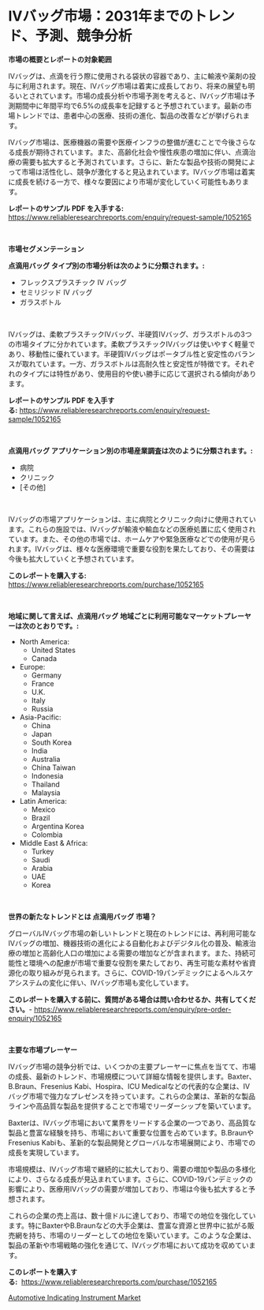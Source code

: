 <p><h1>IVバッグ市場：2031年までのトレンド、予測、競争分析</h1></p><p><strong>市場の概要とレポートの対象範囲</strong></p>
<p><p>IVバッグは、点滴を行う際に使用される袋状の容器であり、主に輸液や薬剤の投与に利用されます。現在、IVバッグ市場は着実に成長しており、将来の展望も明るいとされています。市場の成長分析や市場予測を考えると、IVバッグ市場は予測期間中に年間平均で6.5%の成長率を記録すると予想されています。最新の市場トレンドでは、患者中心の医療、技術の進化、製品の改善などが挙げられます。</p><p>IVバッグ市場は、医療機器の需要や医療インフラの整備が進むことで今後さらなる成長が期待されています。また、高齢化社会や慢性疾患の増加に伴い、点滴治療の需要も拡大すると予測されています。さらに、新たな製品や技術の開発によって市場は活性化し、競争が激化すると見込まれています。IVバッグ市場は着実に成長を続ける一方で、様々な要因により市場が変化していく可能性もあります。</p></p>
<p><strong>レポートのサンプル PDF を入手する:</strong> <a href="https://www.reliableresearchreports.com/enquiry/request-sample/1052165">https://www.reliableresearchreports.com/enquiry/request-sample/1052165</a></p>
<p>&nbsp;</p>
<p><strong>市場セグメンテーション</strong></p>
<p><strong>点滴用バッグ タイプ別の市場分析は次のように分類されます。:</strong></p>
<p><ul><li>フレックスプラスチック IV バッグ</li><li>セミリジッド IV バッグ</li><li>ガラスボトル</li></ul></p>
<p>&nbsp;</p>
<p><p>IVバッグは、柔軟プラスチックIVバッグ、半硬質IVバッグ、ガラスボトルの3つの市場タイプに分かれています。柔軟プラスチックIVバッグは使いやすく軽量であり、移動性に優れています。半硬質IVバッグはポータブル性と安定性のバランスが取れています。一方、ガラスボトルは高耐久性と安定性が特徴です。それぞれのタイプには特性があり、使用目的や使い勝手に応じて選択される傾向があります。</p></p>
<p><strong>レポートのサンプル PDF を入手する:</strong>&nbsp;<a href="https://www.reliableresearchreports.com/enquiry/request-sample/1052165">https://www.reliableresearchreports.com/enquiry/request-sample/1052165</a></p>
<p>&nbsp;</p>
<p><strong> 点滴用バッグ アプリケーション別の市場産業調査は次のように分類されます。:</strong></p>
<p><ul><li>病院</li><li>クリニック</li><li>[その他]</li></ul></p>
<p>&nbsp;</p>
<p><p>IVバッグの市場アプリケーションは、主に病院とクリニック向けに使用されています。これらの施設では、IVバッグが輸液や輸血などの医療処置に広く使用されています。また、その他の市場では、ホームケアや緊急医療などでの使用が見られます。IVバッグは、様々な医療環境で重要な役割を果たしており、その需要は今後も拡大していくと予想されています。</p></p>
<p><strong>このレポートを購入する:</strong>&nbsp; <a href="https://www.reliableresearchreports.com/purchase/1052165">https://www.reliableresearchreports.com/purchase/1052165</a></p>
<p>&nbsp;</p>
<p><strong>地域に関して言えば、点滴用バッグ 地域ごとに利用可能なマーケットプレーヤーは次のとおりです。:</strong></p>
<p><ul>
    <li>
        North America:
        <ul>
            <li>United States</li>
            <li>Canada</li>
        </ul>
    </li>
    <li>
        Europe:
        <ul>
            <li>Germany</li>
            <li>France</li>
            <li>U.K.</li>
            <li>Italy</li>
            <li>Russia</li>
        </ul>
    </li>
    <li>
        Asia-Pacific:
        <ul>
            <li>China</li>
            <li>Japan</li>
            <li>South Korea</li>
            <li>India</li>
            <li>Australia</li>
            <li>China Taiwan</li>
            <li>Indonesia</li>
            <li>Thailand</li>
            <li>Malaysia</li>
        </ul>
    </li>
    <li>
        Latin America:
        <ul>
            <li>Mexico</li>
            <li>Brazil</li>
            <li>Argentina Korea</li>
            <li>Colombia</li>
        </ul>
    </li>
    <li>
        Middle East & Africa:
        <ul>
            <li>Turkey</li>
            <li>Saudi</li>
            <li>Arabia</li>
            <li>UAE</li>
            <li>Korea</li>
        </ul>
    </li>
    </ul></p>
<p>&nbsp;</p>
<p><strong>世界の新たなトレンドとは 点滴用バッグ 市場？</strong></p>
<p><p>グローバルIVバッグ市場の新しいトレンドと現在のトレンドには、再利用可能なIVバッグの増加、機器技術の進化による自動化およびデジタル化の普及、輸液治療の増加と高齢化人口の増加による需要の増加などが含まれます。また、持続可能性と環境への配慮が市場で重要な役割を果たしており、再生可能な素材や省資源化の取り組みが見られます。さらに、COVID-19パンデミックによるヘルスケアシステムの変化に伴い、IVバッグ市場も変化しています。</p></p>
<p><strong>このレポートを購入する前に、質問がある場合は問い合わせるか、共有してください。</strong>- <a href="https://www.reliableresearchreports.com/enquiry/pre-order-enquiry/1052165">https://www.reliableresearchreports.com/enquiry/pre-order-enquiry/1052165</a></p>
<p>&nbsp;</p>
<p><strong>主要な市場プレーヤー</strong></p>
<p><p>IVバッグ市場の競争分析では、いくつかの主要プレーヤーに焦点を当てて、市場の成長、最新のトレンド、市場規模について詳細な情報を提供します。Baxter、B.Braun、Fresenius Kabi、Hospira、ICU Medicalなどの代表的な企業は、IVバッグ市場で強力なプレゼンスを持っています。これらの企業は、革新的な製品ラインや高品質な製品を提供することで市場でリーダーシップを築いています。</p><p>Baxterは、IVバッグ市場において業界をリードする企業の一つであり、高品質な製品と豊富な経験を持ち、市場において重要な位置を占めています。B.BraunやFresenius Kabiも、革新的な製品開発とグローバルな市場展開により、市場での成長を実現しています。</p><p>市場規模は、IVバッグ市場で継続的に拡大しており、需要の増加や製品の多様化により、さらなる成長が見込まれています。さらに、COVID-19パンデミックの影響により、医療用IVバッグの需要が増加しており、市場は今後も拡大すると予想されます。</p><p>これらの企業の売上高は、数十億ドルに達しており、市場での地位を強化しています。特にBaxterやB.Braunなどの大手企業は、豊富な資源と世界中に拡がる販売網を持ち、市場のリーダーとしての地位を築いています。このような企業は、製品の革新や市場戦略の強化を通じて、IVバッグ市場において成功を収めています。</p></p>
<p><strong>このレポートを購入する:</strong>&nbsp;&nbsp;<a href="https://www.reliableresearchreports.com/purchase/1052165">https://www.reliableresearchreports.com/purchase/1052165</a></p>
<p><p><a href="https://picayune-night-cbd.notion.site/Automotive-Indicating-Instrument-Market-Size-Reflecting-a-Forecast-Till-2031-Market-By-Type-By-App-083d1549ec4d451cb87c1b86272da353">Automotive Indicating Instrument Market</a></p></p>